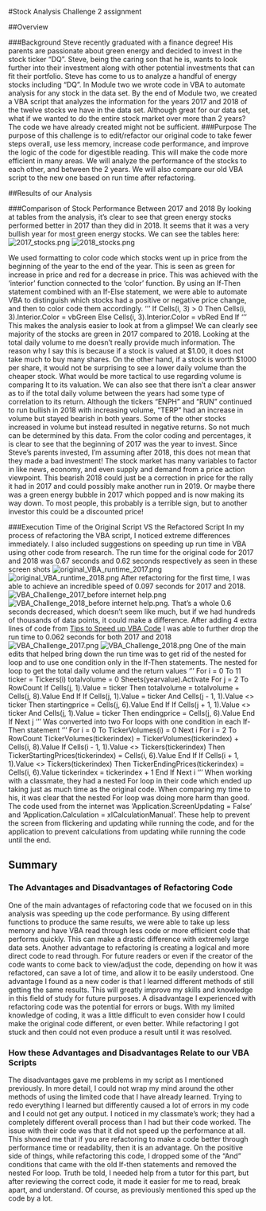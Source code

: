#Stock Analysis
Challenge 2 assignment 


##Overview

###Background
Steve recently graduated with a finance degree! His parents are passionate about green energy and decided to invest in the stock ticker “DQ”. Steve, being the caring son that he is, wants to look further into their investment along with other potential investments that can fit their portfolio. Steve has come to us to analyze a handful of energy stocks including “DQ”. In Module two we wrote code in VBA to automate analysis for any stock in the data set. By the end of Module two, we created a VBA script that analyzes the information for the years 2017 and 2018 of the twelve stocks we have in the data set. Although great for our data set, what if we wanted to do the entire stock market over more than 2 years? The code we have already created might not be sufficient.
###Purpose
The purpose of this challenge is to edit/refactor our original code to take fewer steps overall, use less memory, increase code performance, and improve the logic of the code for digestible reading. This will make the code more efficient in many areas. We will analyze the performance of the stocks to each other, and between the 2 years. We will also compare our old VBA script to the new one based on run time after refactoring.

##Results of our Analysis

###Comparison of Stock Performance Between 2017 and 2018 
By looking at tables from the analysis, it’s clear to see that green energy stocks performed better in 2017 than they did in 2018. It seems that it was a very bullish year for most green energy stocks. We can see the tables here:
![2017_stocks.png](https://github.com/DaniliukK95/stock-analysis/blob/main/Resources/2017_Stocks.png) ![2018_stocks.png](https://github.com/DaniliukK95/stock-analysis/blob/main/Resources/2018_Stocks.png)

We used formatting to color code which stocks went up in price from the beginning of the year to the end of the year. This is seen as green for increase in price and red for a decrease in price. This was achieved with the ‘interior’ function connected to the ‘color’ function. By using an If-Then statement combined with an If-Else statement, we were able to automate VBA to distinguish which stocks had a positive or negative price change, and then to color code them accordingly. 
‘’’
If Cells(i, 3) > 0 Then
Cells(i, 3).Interior.Color = vbGreen
Else
Cells(i, 3).Interior.Color = vbRed
End If
‘’’
This makes the analysis easier to look at from a glimpse! We can clearly see majority of the stocks are green in 2017 compared to 2018. Looking at the total daily volume to me doesn’t really provide much information. The reason why I say this is because if a stock is valued at $1.00, it does not take much to buy many shares. On the other hand, if a stock is worth $1000 per share, it would not be surprising to see a lower daily volume than the cheaper stock. What would be more tactical to use regarding volume is comparing It to its valuation. We can also see that there isn’t a clear answer as to if the total daily volume between the years had some type of correlation to its return. Although the tickers “ENPH” and “RUN” continued to run bullish in 2018 with increasing volume, “TERP” had an increase in volume but stayed bearish in both years. Some of the other stocks increased in volume but instead resulted in negative returns. So not much can be determined by this data. From the color coding and percentages, it is clear to see that the beginning of 2017 was the year to invest. Since Steve’s parents invested, I’m assuming after 2018, this does not mean that they made a bad investment! The stock market has many variables to factor in like news, economy, and even supply and demand from a price action viewpoint. This bearish 2018 could just be a correction in price for the rally it had in 2017 and could possibly make another run in 2019. Or maybe there was a green energy bubble in 2017 which popped and is now making its way down. To most people, this probably is a terrible sign, but to another investor this could be a discounted price! 

###Execution Time of the Original Script VS the Refactored Script
In my process of refactoring the VBA script, I noticed extreme differences immediately. I also included suggestions on speeding up run time in VBA using other code from research. The run time for the original code for 2017 and 2018 was 0.67 seconds and 0.62 seconds respectively as seen in these screen shots ![original_VBA_runtime_2017.png](https://github.com/DaniliukK95/stock-analysis/blob/main/Resources/Original_VBA_RunTime_2017.png) ![original_VBA_runtime_2018.png](https://github.com/DaniliukK95/stock-analysis/blob/main/Resources/Original_VBA_RunTime_2018.png) 
After refactoring for the first time, I was able to achieve an incredible speed of 0.097 seconds for 2017 and 2018. 
![VBA_Challenge_2017_before internet help.png](https://github.com/DaniliukK95/stock-analysis/blob/main/Resources/VBA_Challenge_2017_before%20internet%20help.png) ![VBA_Challenge_2018_before internet help.png](https://github.com/DaniliukK95/stock-analysis/blob/main/Resources/VBA_Challenge_2018_before%20internet%20help.png). 
That’s a whole 0.6 seconds decreased, which doesn’t seem like much, but if we had hundreds of thousands of data points, it could make a difference. After adding 4 extra lines of code from [Tips to Speed up VBA Code](https://eident.co.uk/2016/03/top-ten-tips-to-speed-up-your-vba-code/) I was able to further drop the run time to 0.062 seconds for both 2017 and 2018 ![VBA_Challenge_2017.png](https://github.com/DaniliukK95/stock-analysis/blob/main/Resources/VBA_Challenge_2017.png) ![VBA_Challenge_2018.png](https://github.com/DaniliukK95/stock-analysis/blob/main/Resources/VBA_Challenge_2018.png) 
One of the main edits that helped bring down the run time was to get rid of the nested for loop and to use one condition only in the If-Then statements. The nested for loop to get the total daily volume and the return values 
‘’’
For i = 0 To 11
ticker = Tickers(i)
totalvolume = 0
Sheets(yearvalue).Activate
For j = 2 To RowCount
If Cells(j, 1).Value = ticker Then
totalvolume = totalvolume + Cells(j, 8).Value
End If
If Cells(j, 1).Value = ticker And Cells(j - 1, 1).Value <> ticker Then
startingprice = Cells(j, 6).Value
End If
If Cells(j + 1, 1).Value <> ticker And Cells(j, 1).Value = ticker Then
endingprice = Cells(j, 6).Value
End If
Next j
‘’’
Was converted into two For loops with one condition in each If-Then statement
‘’’
For i = 0 To 
TickerVolumes(i) = 0
Next i
For i = 2 To RowCount
TickerVolumes(tickerindex) = TickerVolumes(tickerindex) + Cells(i, 8).Value
If Cells(i - 1, 1).Value <> Tickers(tickerindex) Then
TickerStartingPrices(tickerindex) = Cells(i, 6).Value
End If
If Cells(i + 1, 1).Value <> Tickers(tickerindex) Then
TickerEndingPrices(tickerindex) = Cells(i, 6).Value
 tickerindex = tickerindex + 1
End If
Next i
‘’’
When working with a classmate, they had a nested For loop in their code which ended up taking just as much time as the original code. When comparing my time to his, it was clear that the nested For loop was doing more harm than good. The code used from the internet was ‘Application.ScreenUpdating = False’ and ‘Application.Calculation = xlCalculationManual’. These help to prevent the screen from flickering and updating while running the code, and for the application to prevent calculations from updating while running the code until the end. 


## Summary

### The Advantages and Disadvantages of Refactoring Code
One of the main advantages of refactoring code that we focused on in this analysis was speeding up the code performance. By using different functions to produce the same results, we were able to take up less memory and have VBA read through less code or more efficient code that performs quickly. This can make a drastic difference with extremely large data sets. Another advantage to refactoring is creating a logical and more direct code to read through. For future readers or even if the creator of the code wants to come back to view/adjust the code, depending on how it was refactored, can save a lot of time, and allow it to be easily understood. One advantage I found as a new coder is that I learned different methods of still getting the same results. This will greatly improve my skills and knowledge in this field of study for future purposes. A disadvantage I experienced with refactoring code was the potential for errors or bugs. With my limited knowledge of coding, it was a little difficult to even consider how I could make the original code different, or even better. While refactoring I got stuck and then could not even produce a result until it was resolved. 

### How these Advantages and Disadvantages Relate to our VBA Scripts
The disadvantages gave me problems in my script as I mentioned previously. In more detail, I could not wrap my mind around the other methods of using the limited code that I have already learned. Trying to redo everything I learned but differently caused a lot of errors in my code and I could not get any output. I noticed in my classmate’s work; they had a completely different overall process than I had but their code worked. The issue with their code was that it did not speed up the performance at all. This showed me that if you are refactoring to make a code better through performance time or readability, then it is an advantage. On the positive side of things, while refactoring this code, I dropped some of the “And” conditions that came with the old If-then statements and removed the nested For loop. Truth be told, I needed help from a tutor for this part, but after reviewing the correct code, it made it easier for me to read, break apart, and understand. Of course, as previously mentioned this sped up the code by a lot. 
